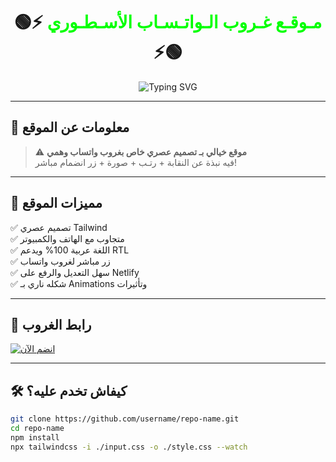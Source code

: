 <h1 align="center">
  🟢⚡ <span style="color:#00FF00;">مـوقـع غـروب الـواتـسـاب الأسـطـوري</span> ⚡🟢
</h1>

<p align="center">
  <img src="https://readme-typing-svg.demolab.com?font=Cairo&size=30&pause=1000&color=00FF00&center=true&vCenter=true&width=435&lines=انضم+لأقوى+نقابة+على+الواتساب;كل+شيء+منظم++ومزخرف;فوضى+ممتعة+%F0%9F%94%A5" alt="Typing SVG" />
</p>

---

## 🚀 معلومات عن الموقع

> ⚠️ **موقع خيالي بـ تصميم عصري خاص بغروب واتساب وهمي**  
> فيه نبذة عن النقابة + رتـب + صورة + زر انضمام مباشر!

---

## 📌 مميزات الموقع

✅ تصميم عصري Tailwind  
✅ متجاوب مع الهاتف والكمبيوتر  
✅ اللغة عربية 100% ويدعم RTL  
✅ زر مباشر لغروب واتساب  
✅ سهل التعديل والرفع على Netlify  
✅ شكله ناري بـ Animations وتأثيرات

---

## 📎 رابط الغروب

[![انضم الآن](https://img.shields.io/badge/%D8%A7%D9%86%D8%B6%D9%85_%D8%A7%D9%84%D8%A2%D9%86-%D9%88%D8%A7%D8%AA%D8%B3%D8%A7%D8%A8-green?style=for-the-badge&logo=whatsapp)](https://chat.whatsapp.com/رابط-الغروب-ديالك)

---

## 🛠️ كيفاش تخدم عليه؟

```bash
git clone https://github.com/username/repo-name.git
cd repo-name
npm install
npx tailwindcss -i ./input.css -o ./style.css --watch
